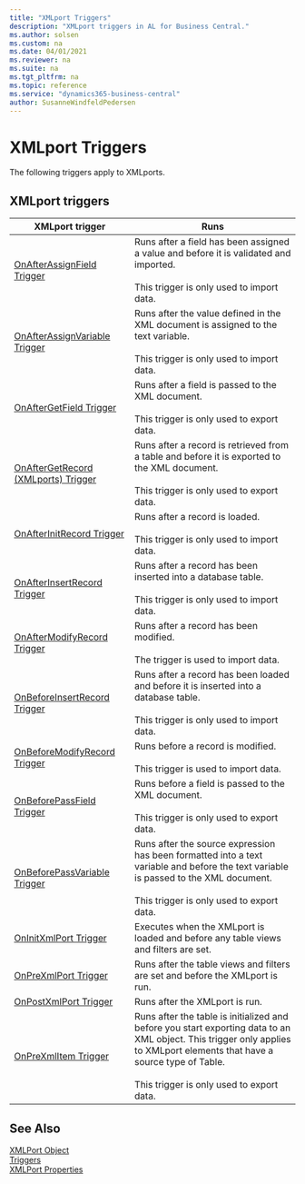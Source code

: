 ```yaml
---
title: "XMLport Triggers"
description: "XMLport triggers in AL for Business Central."
ms.author: solsen
ms.custom: na
ms.date: 04/01/2021
ms.reviewer: na
ms.suite: na
ms.tgt_pltfrm: na
ms.topic: reference
ms.service: "dynamics365-business-central"
author: SusanneWindfeldPedersen
---
```


# XMLport Triggers
The following triggers apply to XMLports.  

## XMLport triggers  

|XMLport trigger|Runs|  
|---------------------|--------------|  
|[OnAfterAssignField Trigger](devenv-onafterassignfield-trigger.md)|Runs after a field has been assigned a value and before it is validated and imported.<br /><br /> This trigger is only used to import data.|  
|[OnAfterAssignVariable Trigger](devenv-onafterassignvariable-trigger.md)|Runs after the value defined in the XML document is assigned to the text variable.<br /><br /> This trigger is only used to import data.|  
|[OnAfterGetField Trigger](devenv-onaftergetfield-trigger.md)|Runs after a field is passed to the XML document.<br /><br /> This trigger is only used to export data.|  
|[OnAfterGetRecord (XMLports) Trigger](devenv-onaftergetrecord-xmlports-trigger.md)|Runs after a record is retrieved from a table and before it is exported to the XML document.<br /><br /> This trigger is only used to export data.|  
|[OnAfterInitRecord Trigger](devenv-onafterinitrecord-trigger.md)|Runs after a record is loaded.<br /><br /> This trigger is only used to import data.|  
|[OnAfterInsertRecord Trigger](devenv-onafterinsertrecord-trigger.md)|Runs after a record has been inserted into a database table.<br /><br /> This trigger is only used to import data.|  
|[OnAfterModifyRecord Trigger](devenv-onaftermodifyrecord-trigger.md)|Runs after a record has been modified. <br /><br /> The trigger is used to import data.|
|[OnBeforeInsertRecord Trigger](devenv-onbeforeinsertrecord-trigger.md)|Runs after a record has been loaded and before it is inserted into a database table.<br /><br /> This trigger is only used to import data.|  
|[OnBeforeModifyRecord Trigger](devenv-onbeforemodifyrecord-trigger.md)|Runs before a record is modified.<br /><br />This trigger is used to import data.|
|[OnBeforePassField Trigger](devenv-onbeforepassfield-trigger.md)|Runs before a field is passed to the XML document.<br /><br /> This trigger is only used to export data.|  
|[OnBeforePassVariable Trigger](devenv-onbeforepassvariable-trigger.md)|Runs after the source expression has been formatted into a text variable and before the text variable is passed to the XML document.<br /><br /> This trigger is only used to export data.|  
|[OnInitXmlPort Trigger](devenv-oninitxmlport-trigger.md)|Executes when the XMLport is loaded and before any table views and filters are set.|  
|[OnPreXmlPort Trigger](devenv-onprexmlport-trigger.md)|Runs after the table views and filters are set and before the XMLport is run.|  
|[OnPostXmlPort Trigger](devenv-onpostxmlport-trigger.md)|Runs after the XMLport is run.|  
|[OnPreXmlItem Trigger](devenv-onprexmlitem-trigger.md)|Runs after the table is initialized and before you start exporting data to an XML object. This trigger only applies to XMLport elements that have a source type of Table.<br /><br /> This trigger is only used to export data.|  

## See Also

[XMLPort Object](../devenv-xmlport-object.md)  
[Triggers](devenv-triggers.md)  
[XMLPort Properties](../properties/devenv-xmlport-properties.md)  
